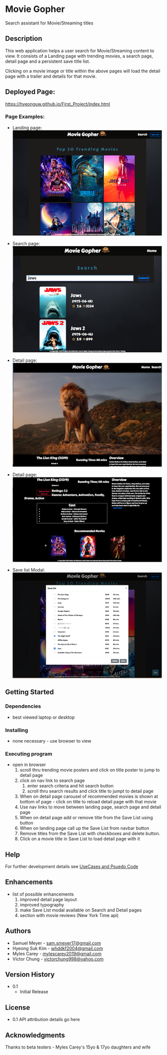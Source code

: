 # Movie Gopher

Search assistant for Movie/Streaming titles

## Description
 
This web application helps a user search for Movie/Streaming content to view.
It consists of a Landing page with trending movies, a search page, detail page and a persistent save title list.

Clicking on a movie image or title within the above pages will load the detail page with a trailer and details for that movie.

## Deployed Page:
https://hyeonguw.github.io/First_Project/index.html


### Page Examples:


* Landing page:
  ![landing-page](assets/images/wireframe_trend01.png)

* Search page:
  ![search-page](assets/images/wireframe_search01.png)

* Detail page:
  ![detail-page](assets/images/wireframe_detail01.png)

* Detail page:
  ![detail-page](assets/images/wireframe_detail02.png)

* Save list Modal:
  ![detail-page](assets/images/wireframe_savelist01.png)


## Getting Started

### Dependencies

* best viewed laptop or desktop

### Installing

* none necessary - use browser to view

### Executing program

* open in browser 
    1. scroll thru trending movie posters and click on title poster to jump to detail page
    2. click on nav link to search page
        1. enter search criteria and hit search button
        2. scroll thru search results and click title to jumpt to detail page
    3. When on detail page carousel of recommended movies is shown at bottom of page - click on
       title to reload detail page with that movie
    3. Use nav links to move between landing page, search page and detail page    
    4. When on detail page add or remove title from the Save List using button
    5. When on landing page call up the Save List from navbar button
    6. Remove titles from the Save List with checkboxes and delete button.
    7. Click on a movie title in Save List to load detail page with it 

## Help

For further development details see [UseCases and Psuedo Code](UseCases-PsuedoCode.md)

## Enhancements

* list of possible enhancements
    1. improved detail page layout
    2. improved typography
    3. make Save List modal available on Search and Detail pages
    4. section with movie reviews (New York Time api)
    
## Authors

* Samuel Meyer - sam.smeyer17@gmail.com
* Hyeong Suk Kim - whddkf2004@gmail.com
* Myles Carey - mylescarey2019@gmail.com 
* Victor Chung - victorchung998@yahoo.com

## Version History
 
* 0.1
    * Initial Release

## License

* 0.1 API attribution details go here

## Acknowledgments

Thanks to beta testers - Myles Carey's 15yo & 17yo daughters and wife 
